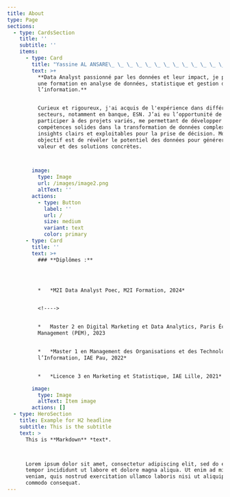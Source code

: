 ```yaml
---
title: About
type: Page
sections:
  - type: CardsSection
    title: ''
    subtitle: ''
    items:
      - type: Card
        title: "Yassine AL ANSARE\_ \_ \_ \_ \_ \_ \_ \_ \_ \_ \_ \_ \_ \_Data Analyst junior"
        text: >+
          **Data Analyst passionné par les données et leur impact, je possède
          une formation en analyse de données, statistique et gestion de
          l’information.**


          Curieux et rigoureux, j'ai acquis de l'expérience dans différents
          secteurs, notamment en banque, ESN. J’ai eu l’opportunité de
          participer à des projets variés, me permettant de développer des
          compétences solides dans la transformation de données complexes en
          insights clairs et exploitables pour la prise de décision. Mon
          objectif est de révéler le potentiel des données pour générer de la
          valeur et des solutions concrètes.



        image:
          type: Image
          url: /images/image2.png
          altText: ''
        actions:
          - type: Button
            label: ''
            url: /
            size: medium
            variant: text
            color: primary
      - type: Card
        title: ''
        text: >+
          ### **Diplômes :** 




          *   *M2I Data Analyst Poec, M2I Formation, 2024*


          <!---->


          *   Master 2 en Digital Marketing et Data Analytics, Paris École de
          Management (PEM), 2023


          *   *Master 1 en Management des Organisations et des Technologies de
          l’Information, IAE Pau, 2022*


          *   *Licence 3 en Marketing et Statistique, IAE Lille, 2021*

        image:
          type: Image
          altText: Item image
        actions: []
  - type: HeroSection
    title: Example for H2 headline
    subtitle: This is the subtitle
    text: >
      This is **Markdown** *text*.



      Lorem ipsum dolor sit amet, consectetur adipiscing elit, sed do eiusmod
      tempor incididunt ut labore et dolore magna aliqua. Ut enim ad minim
      veniam, quis nostrud exercitation ullamco laboris nisi ut aliquip ex ea
      commodo consequat.
---
```

